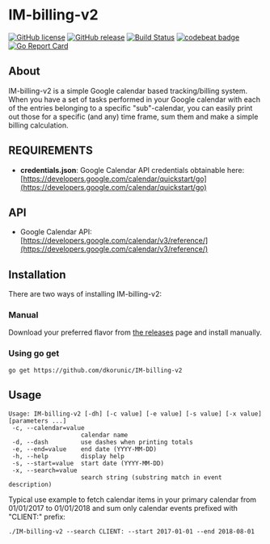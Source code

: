 IM-billing-v2
===

[![GitHub license](https://img.shields.io/github/license/dkorunic/IM-billing-v2.svg)](https://github.com/dkorunic/IM-billing-v2/blob/master/LICENSE.txt)
[![GitHub release](https://img.shields.io/github/release/dkorunic/IM-billing-v2.svg)](https://github.com/dkorunic/IM-billing-v2/releases/latest)
[![Build Status](https://img.shields.io/travis/dkorunic/IM-billing-v2.svg)](https://travis-ci.org/dkorunic/IM-billing-v2)
[![codebeat badge](https://codebeat.co/badges/a5dc7a44-8e77-4362-b843-8d05ed0160f4)](https://codebeat.co/projects/github-com-dkorunic-IM-billing-v2-master)
[![Go Report Card](https://goreportcard.com/badge/github.com/dkorunic/IM-billing-v2)](https://goreportcard.com/badge/github.com/dkorunic/IM-billing-v2)

## About

IM-billing-v2 is a simple Google calendar based tracking/billing system. When you
have a set of tasks performed in your Google calendar with each of the
entries belonging to a specific "sub"-calendar, you can easily print out
those for a specific (and any) time frame, sum them and make a simple
billing calculation.

## REQUIREMENTS

* **credentials.json**: Google Calendar API credentials obtainable here: [https://developers.google.com/calendar/quickstart/go](https://developers.google.com/calendar/quickstart/go)

## API

* Google Calendar API: [https://developers.google.com/calendar/v3/reference/](https://developers.google.com/calendar/v3/reference/)

## Installation

There are two ways of installing IM-billing-v2:

### Manual

Download your preferred flavor from [the releases](https://github.com/dkorunic/IM-billing-v2/releases/latest) page and install manually.

### Using go get

```shell
go get https://github.com/dkorunic/IM-billing-v2
```

## Usage

```shell
Usage: IM-billing-v2 [-dh] [-c value] [-e value] [-s value] [-x value] [parameters ...]
 -c, --calendar=value
                    calendar name
 -d, --dash         use dashes when printing totals
 -e, --end=value    end date (YYYY-MM-DD)
 -h, --help         display help
 -s, --start=value  start date (YYYY-MM-DD)
 -x, --search=value
                    search string (substring match in event description)
```

Typical use example to fetch calendar items in your primary calendar from 01/01/2017 to 01/01/2018 and sum only calendar events prefixed with "CLIENT:" prefix:

```shell
./IM-billing-v2 --search CLIENT: --start 2017-01-01 --end 2018-08-01
```

